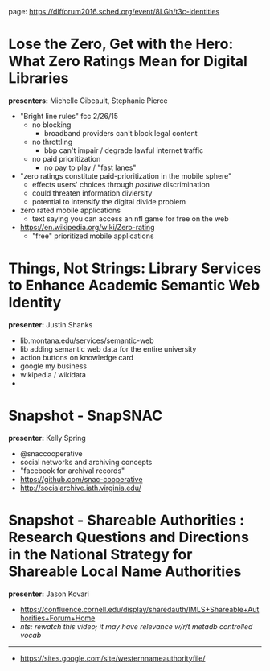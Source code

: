 page: https://dlfforum2016.sched.org/event/8LGh/t3c-identities

Lose the Zero, Get with the Hero: What Zero Ratings Mean for Digital Libraries
==========

**presenters:** Michelle Gibeault, Stephanie Pierce

- "Bright line rules" fcc 2/26/15
	- no blocking
		- broadband providers can't block legal content
	- no throttling
		- bbp can't impair / degrade lawful internet traffic
	- no paid prioritization
		- no pay to play / "fast lanes"
- "zero ratings constitute paid-prioritization in the mobile sphere"
	- effects users' choices through _positive_ discrimination
	- could threaten information diviersity
	- potential to intensify the digital divide problem
- zero rated mobile applications
	- text saying you can access an nfl game for free on the web
- https://en.wikipedia.org/wiki/Zero-rating
	- "free" prioritized mobile applications



Things, Not Strings: Library Services to Enhance Academic Semantic Web Identity
==========

**presenter:** Justin Shanks

- lib.montana.edu/services/semantic-web
- lib adding semantic web data for the entire university
- action buttons on knowledge card
- google my business
- wikipedia / wikidata
- 

Snapshot - SnapSNAC
==========

**presenter:** Kelly Spring

- @snaccooperative
- social networks and archiving concepts
- "facebook for archival records"
- https://github.com/snac-cooperative
- http://socialarchive.iath.virginia.edu/

Snapshot - Shareable Authorities : Research Questions and Directions in the National Strategy for Shareable Local Name Authorities
==========

**presenter:** Jason Kovari

- https://confluence.cornell.edu/display/sharedauth/IMLS+Shareable+Authorities+Forum+Home
- _nts: rewatch this video; it may have relevance w/r/t metadb controlled vocab_

-------

- https://sites.google.com/site/westernnameauthorityfile/
